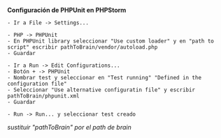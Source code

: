 **Configuración de PHPUnit en PHPStorm**

    - Ir a File -> Settings...

    - PHP -> PHPUnit
    - En PHPUnit library seleccionar "Use custom loader" y en "path to script" escribir pathToBrain/vendor/autoload.php
    - Guardar

    - Ir a Run -> Edit Configurations...
    - Botón + -> PHPUnit
    - Nombrar test y seleccionar en "Test running" "Defined in the configuration file"
    - Seleccionar "Use alternative configuratin file" y escribir pathToBrain/phpunit.xml
    - Guardar

    - Run -> Run... y seleccionar test creado

*sustituir "pathToBrain" por el path de brain*